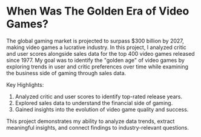 # When Was The Golden Era of Video Games?

The global gaming market is projected to surpass $300 billion by 2027, making video games a lucrative industry. In this project, I analyzed critic and user scores alongside sales data for the top 400 video games released since 1977. My goal was to identify the "golden age" of video games by exploring trends in user and critic preferences over time while examining the business side of gaming through sales data.

Key Highlights:

1. Analyzed critic and user scores to identify top-rated release years.
2. Explored sales data to understand the financial side of gaming.
3. Gained insights into the evolution of video game quality and success.

This project demonstrates my ability to analyze data trends, extract meaningful insights, and connect findings to industry-relevant questions.
